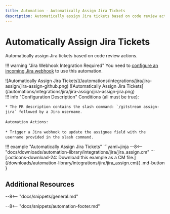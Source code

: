 ```yaml
---
title: Automation - Automatically Assign Jira Tickets
description: Automatically assign Jira tickets based on code review actions.
---
```

# Automatically Assign Jira Tickets

<!-- --8<-- [start:example]-->
Automatically assign Jira tickets based on code review actions.

!!! warning "Jira Webhook Integration Required"
    You need to [configure an incoming Jira webhook](/integrations/jira/#configure-jira-for-gitstream-integrations) to use this automation.

<div class="automationImage" markdown="1">
![Automatically Assign Jira Tickets](/automations/integrations/jira/jira-assign/jira-assign-github.png)
![Automatically Assign Jira Tickets](/automations/integrations/jira/jira-assign/jira-assign-jira.png)
</div>
<div class="automationDescription" markdown="1">
!!! info "Configuration Description"
    Conditions (all must be true):

    * The PR description contains the slash command: `/gitstream assign-jira` followed by a Jira username.

    Automation Actions:

    * Trigger a Jira webhook to update the assignee field with the username provided in the slash command.

</div>
<div class="automationExample" markdown="1">
!!! example "Automatically Assign Jira Tickets"
    ```yaml+jinja
    --8<-- "docs/downloads/automation-library/integrations/jira/jira_assign.cm"
    ```
    <div class="result" markdown>
      <span>
      [:octicons-download-24: Download this example as a CM file.](/downloads/automation-library/integrations/jira/jira_assign.cm){ .md-button }
      </span>
    </div>
</div>
<!-- --8<-- [end:example]-->

## Additional Resources

--8<-- "docs/snippets/general.md"

--8<-- "docs/snippets/automation-footer.md"